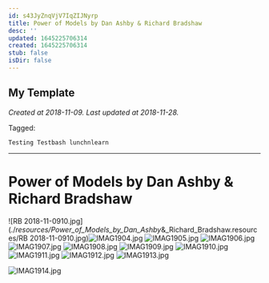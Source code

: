 ```yaml
---
id: s43JyZnqVjV7IqZIJNyrp
title: Power of Models by Dan Ashby & Richard Bradshaw
desc: ''
updated: 1645225706314
created: 1645225706314
stub: false
isDir: false
---
```

My Template
---

_Created at 2018-11-09._
_Last updated at 2018-11-28._



Tagged: 
```
Testing Testbash lunchnlearn
```


---

# Power of Models by Dan Ashby & Richard Bradshaw


![RB 2018-11-0910.jpg](./_resources/Power_of_Models_by_Dan_Ashby_&_Richard_Bradshaw.resources/RB 2018-11-0910.jpg)![IMAG1904.jpg](./_resources/Power_of_Models_by_Dan_Ashby_&_Richard_Bradshaw.resources/IMAG1904.jpg)
![IMAG1905.jpg](./_resources/Power_of_Models_by_Dan_Ashby_&_Richard_Bradshaw.resources/IMAG1905.jpg)
![IMAG1906.jpg](./_resources/Power_of_Models_by_Dan_Ashby_&_Richard_Bradshaw.resources/IMAG1906.jpg)
![IMAG1907.jpg](./_resources/Power_of_Models_by_Dan_Ashby_&_Richard_Bradshaw.resources/IMAG1907.jpg)
![IMAG1908.jpg](./_resources/Power_of_Models_by_Dan_Ashby_&_Richard_Bradshaw.resources/IMAG1908.jpg)
![IMAG1909.jpg](./_resources/Power_of_Models_by_Dan_Ashby_&_Richard_Bradshaw.resources/IMAG1909.jpg)
![IMAG1910.jpg](./_resources/Power_of_Models_by_Dan_Ashby_&_Richard_Bradshaw.resources/IMAG1910.jpg)
![IMAG1911.jpg](./_resources/Power_of_Models_by_Dan_Ashby_&_Richard_Bradshaw.resources/IMAG1911.jpg)
![IMAG1912.jpg](./_resources/Power_of_Models_by_Dan_Ashby_&_Richard_Bradshaw.resources/IMAG1912.jpg)
![IMAG1913.jpg](./_resources/Power_of_Models_by_Dan_Ashby_&_Richard_Bradshaw.resources/IMAG1913.jpg)

![IMAG1914.jpg](./_resources/Power_of_Models_by_Dan_Ashby_&_Richard_Bradshaw.resources/IMAG1914.jpg)

